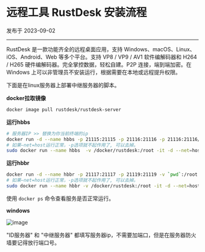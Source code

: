 # 远程工具 RustDesk 安装流程

发布于 2023-09-02
  
---

RustDesk 是一款功能齐全的远程桌面应用，支持 Windows、macOS、Linux、iOS、Android、Web 等多个平台。支持 VP8 / VP9 / AV1 软件编解码器和 H264 / H265 硬件编解码器。完全掌控数据，轻松自建。P2P 连接，端到端加密。在 Windows 上可以非管理员不安装运行，根据需要在本地或远程提升权限。

下面是在linux服务器上部署中继服务器的脚本。

**docker拉取镜像**

```bash
docker image pull rustdesk/rustdesk-server
```

**运行hbbs**

```bash
# 服务器IP >> 替换为你当前终端的ip
docker run -d --name hbbs -p 21115:21115 -p 21116:21116 -p 21116:21116/udp -p 21118:21118 -v `pwd`:/root -it --net=host --rm rustdesk/rustdesk-server hbbs -r 服务器IP
# 如果–net=host运行正常，-p选项就不起作用了, 可以去掉。
sudo docker run --name hbbs  -v /docker/rustdesk:/root -it -d --net=host --restart=always rustdesk/rustdesk-server hbbs -r 服务器IP
```

**运行hbbr**

```bash
docker run -d --name hbbr -p 21117:21117 -p 21119:21119 -v `pwd`:/root -it --net=host --rm rustdesk/rustdesk-server hbbr
# 如果–net=host运行正常，-p选项就不起作用了, 可以去掉。
sudo docker run --name hbbr -v /docker/rustdesk:/root -it -d --net=host --restart=always rustdesk/rustdesk-server hbbr
```

使用 `docker ps` 命令查看服务是否正常运行。

**windows**

![image](https://imgurl.zishu.me/images/image.5tsp4rfbz8k0.jpg)

"ID服务器" 和 "中继服务器" 都填写服务器ip，不需要加端口，但是在服务器防火墙要记得放行端口号。